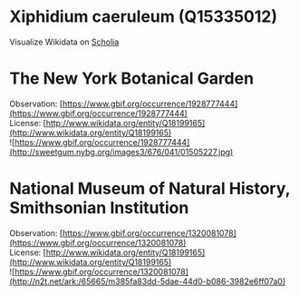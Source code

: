
Xiphidium caeruleum (Q15335012)
===============================
  
Visualize Wikidata on [Scholia](https://scholia.toolforge.org/taxon/Q15335012)
# The New York Botanical Garden
  
Observation: [https://www.gbif.org/occurrence/1928777444](https://www.gbif.org/occurrence/1928777444)  
License: [http://www.wikidata.org/entity/Q18199165](http://www.wikidata.org/entity/Q18199165)  
![https://www.gbif.org/occurrence/1928777444](http://sweetgum.nybg.org/images3/676/041/01505227.jpg)
# National Museum of Natural History, Smithsonian Institution
  
Observation: [https://www.gbif.org/occurrence/1320081078](https://www.gbif.org/occurrence/1320081078)  
License: [http://www.wikidata.org/entity/Q18199165](http://www.wikidata.org/entity/Q18199165)  
![https://www.gbif.org/occurrence/1320081078](http://n2t.net/ark:/65665/m385fa83dd-5dae-44d0-b086-3982e6ff07a0)